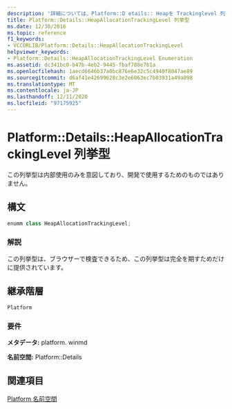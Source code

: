 ```yaml
---
description: '詳細については、Platform::D etails:: Heapを Trackinglevel 列挙体を参照してください。'
title: Platform::Details::HeapAllocationTrackingLevel 列挙型
ms.date: 12/30/2016
ms.topic: reference
f1_keywords:
- VCCORLIB/Platform::Details::HeapAllocationTrackingLevel
helpviewer_keywords:
- Platform::Details::HeapAllocationTrackingLevel Enumeration
ms.assetid: dc341bc0-b47b-4eb2-9445-fbaf788e7b1a
ms.openlocfilehash: 1aecd6646b37a0bc876e6e32c5c4940f8047ae89
ms.sourcegitcommit: d6af41e42699628c3e2e6063ec7b03931a49a098
ms.translationtype: MT
ms.contentlocale: ja-JP
ms.lasthandoff: 12/11/2020
ms.locfileid: "97175925"
---
```

# <a name="platformdetailsheapallocationtrackinglevel-enumeration"></a>Platform::Details::HeapAllocationTrackingLevel 列挙型

この列挙型は内部使用のみを意図しており、開発で使用するためのものではありません。

## <a name="syntax"></a>構文

```cpp
enumm class HeapAllocationTrackingLevel;
```

### <a name="remarks"></a>解説

この列挙型は、ブラウザーで検査できるため、この列挙型は完全を期すためだけに提供されています。

## <a name="inheritance-hierarchy"></a>継承階層

`Platform`

### <a name="requirements"></a>要件

**メタデータ:** platform. winmd

**名前空間:** Platform::Details

## <a name="see-also"></a>関連項目

[Platform 名前空間](platform-namespace-c-cx.md)

